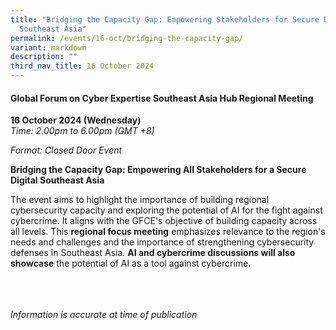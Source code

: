 ```yaml
---
title: "Bridging the Capacity Gap: Empowering Stakeholders for Secure Digital
  Southeast Asia"
permalink: /events/16-oct/bridging-the-capacity-gap/
variant: markdown
description: ""
third_nav_title: 16 October 2024
---
```

#### **Global Forum on Cyber Expertise Southeast Asia Hub Regional Meeting**

**16 October 2024 (Wednesday)**  
*Time: 2.00pm to 6.00pm (GMT +8)*

*Format: Closed Door Event*

**Bridging the Capacity Gap: Empowering All Stakeholders for a Secure Digital Southeast Asia**

The event aims to highlight the importance of building regional cybersecurity capacity and exploring the potential of AI for the fight against cybercrime. It aligns with the GFCE's objective of building capacity across all levels. This **regional focus meeting** emphasizes relevance to the region's needs and challenges and the importance of strengthening cybersecurity defenses in Southeast Asia. **AI and cybercrime discussions will also showcase** the potential of AI as a tool against cybercrime. 

<br><br><br>
*Information is accurate at time of publication*